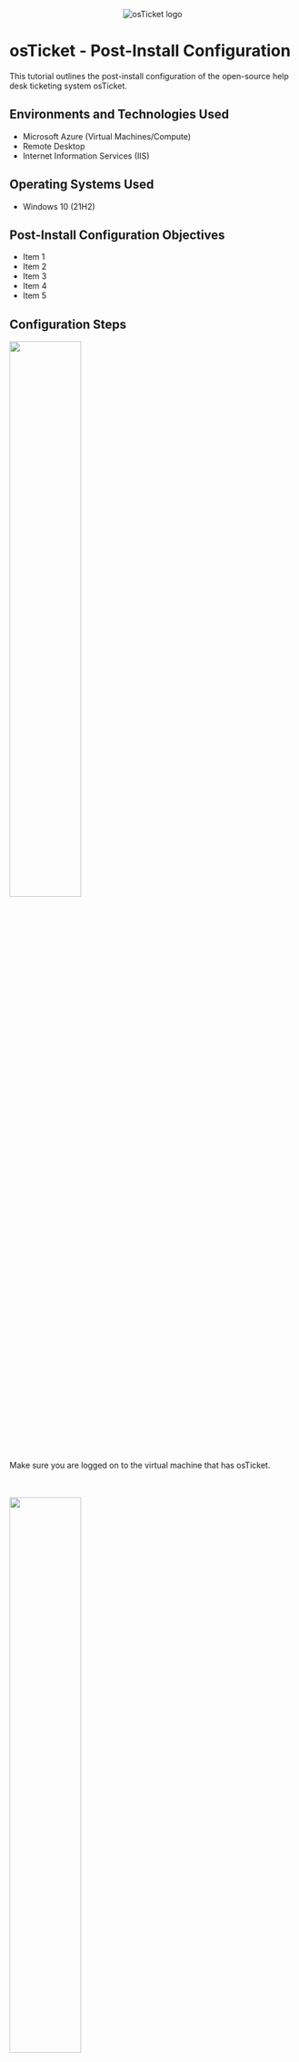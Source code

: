 <p align="center">
<img src="https://i.imgur.com/Clzj7Xs.png" alt="osTicket logo"/>
</p>

<h1>osTicket - Post-Install Configuration</h1>
This tutorial outlines the post-install configuration of the open-source help desk ticketing system osTicket.<br />


<h2>Environments and Technologies Used</h2>

- Microsoft Azure (Virtual Machines/Compute)
- Remote Desktop
- Internet Information Services (IIS)

<h2>Operating Systems Used </h2>

- Windows 10</b> (21H2)

<h2>Post-Install Configuration Objectives</h2>

- Item 1
- Item 2
- Item 3
- Item 4
- Item 5

<h2>Configuration Steps</h2>

<img src="https://github.com/d-mccardell/post-install-config/assets/116754993/efbb39b9-8422-417d-81c1-92e36af322fc" height="50%" Width="50%"/>
<p>
Make sure you are logged on to the virtual machine that has osTicket. 
</p>
<br />
<br/>

<img src="https://github.com/d-mccardell/post-install-config/assets/116754993/d79de17c-94b7-44fa-b953-d7ae8617d60c" Height="50%" width="50%"/>
<p>Log in to osTicket with your credentials.</p>
<br/>
<br/>

<img src="https://github.com/d-mccardell/post-install-config/assets/116754993/d8277fcd-8a21-4641-a0cc-87a96adfc27f" height="50%" width="50%"/>
<p>
In the admin panel you can create roles. Roles are the permissions assigned to agents in different departments.. Each role can have different permissions and access depending on department. To create a role click on Admin Panel--> Agents--> Roles--> click on Add a New Role. 
</p>
<br />
<br/>

<p>
<img src="https://i.imgur.com/DJmEXEB.png" height="80%" width="80%" alt="Disk Sanitization Steps"/>
</p>
<p>
Lorem ipsum dolor sit amet, consectetur adipiscing elit, sed do eiusmod tempor incididunt ut labore et dolore magna aliqua. Ut enim ad minim veniam, quis nostrud exercitation ullamco laboris nisi ut aliquip ex ea commodo consequat. Duis aute irure dolor in reprehenderit in voluptate velit esse cillum dolore eu fugiat nulla pariatur.
</p>
<br /># post-install-config
